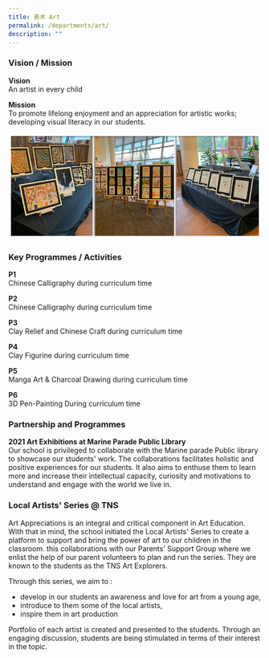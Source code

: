 ```yaml
---
title: 美术 Art
permalink: /departments/art/
description: ""
---
```

### Vision / Mission

**Vision** <br>
An artist in every child

**Mission** <br>
To promote lifelong enjoyment and an appreciation for artistic works; developing visual literacy in our students.

![](/images/Banner_Art_2021.jpg)

### Key Programmes / Activities

**P1** <br>
Chinese Calligraphy during curriculum time 

**P2** <br>
Chinese Calligraphy during curriculum time   

**P3** <br>
Clay Relief and Chinese Craft during curriculum time

**P4** <br>
Clay Figurine during curriculum time   

**P5** <br>
Manga Art & Charcoal Drawing during curriculum time   

**P6** <br>
3D Pen-Painting During curriculum time

### Partnership and Programmes 

**2021 Art Exhibitions at Marine Parade Public Library** <br>
Our school is privileged to collaborate with the Marine parade Public library to showcase our students' work. The collaborations facilitates holistic and positive experiences for our students. It also aims to enthuse them to learn more and increase their intellectual capacity, curiosity and motivations to understand and engage with the world we live in.   

### Local Artists' Series @ TNS

Art Appreciations is an integral and critical component in Art Education. With that in mind, the school initiated the Local Artists' Series to create a platform to support and bring the power of art to our children in the classroom. this collaborations with our Parents' Support Group where we enlist the help of our parent volunteers to plan and run the series. They are known to the students as the TNS Art Explorers.

Through this series, we aim to :   
* develop in our students an awareness and love for art from a young age,
* introduce to them some of the local artists,
* inspire them in art production
 
Portfolio of each artist is created and presented to the students. Through an engaging discussion, students are being stimulated in terms of their interest in the topic.